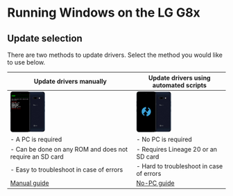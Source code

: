 # Running Windows on the LG G8x

## Update selection
There are two methods to update drivers. Select the method you would like to use below.

| **Update drivers manually** | **Update drivers using automated scripts** 
|------------------------------------------------------------------------------------------------------------------------|-------------------------------------------------------------------------------------------------------------------
| <a href="update.md"><img src="https://github.com/n00b69/woa-mh2lm/blob/main/guide/zmanual.png" width="80"></a> | <a href="nopcupdate.md"><img src="https://github.com/n00b69/woa-mh2lm/blob/main/guide/znopc.png" width="80"></a>
| - A PC is required | - No PC is required
| - Can be done on any ROM and does not require an SD card | - Requires Lineage 20 or an SD card
| - Easy to troubleshoot in case of errors | - Hard to troubleshoot in case of errors
| [Manual guide](update.md) | [No-PC guide](nopcupdate.md)












